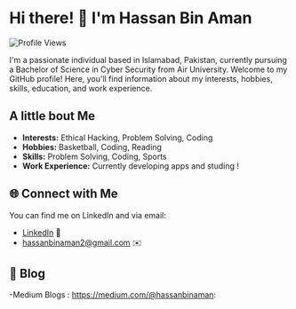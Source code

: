 # Hi there! 👋 I'm Hassan Bin Aman

![Profile Views](https://komarev.com/ghpvc/?username=hassanbinaman)

I'm a passionate individual based in Islamabad, Pakistan, currently pursuing a Bachelor of Science in Cyber Security from Air University. Welcome to my GitHub profile! Here, you'll find information about my interests, hobbies, skills, education, and work experience.

##  A little bout Me

- **Interests:** Ethical Hacking, Problem Solving, Coding
- **Hobbies:** Basketball, Coding, Reading
- **Skills:** Problem Solving, Coding, Sports
- **Work Experience:** Currently developing apps and studing !

## 🌐 Connect with Me

You can find me on LinkedIn and via email:

- [LinkedIn](example-link-here) 🔗
- hassanbinaman2@gmail.com :envelope:

## 📝 Blog

-Medium Blogs : https://medium.com/@hassanbinaman:
##
